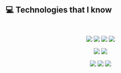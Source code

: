 ## :computer: Technologies that I know

<br>
<p align="center">
<img src="[https://github.com/mir-hussain/mir-hussain/blob/main/images/icons/HTML.png](https://www.vectorlogo.zone/logos/w3_html5/w3_html5-icon.svg)"/>
<img src="[https://github.com/mir-hussain/mir-hussain/blob/main/images/icons/css.png](https://www.vectorlogo.zone/logos/w3_css/w3_css-icon.svg)"/>
<img src="https://github.com/mir-hussain/mir-hussain/blob/main/images/icons/JavaScript.png"/>
<img src="[https://github.com/mir-hussain/mir-hussain/blob/main/images/icons/react.png](https://www.vectorlogo.zone/logos/reactjs/reactjs-icon.svg)"/>
</p>
<p align="center">
<img src="[https://github.com/mir-hussain/mir-hussain/blob/main/images/icons/tailwind.png](https://www.vectorlogo.zone/logos/tailwindcss/tailwindcss-icon.svg)"/>
<img src="[https://github.com/mir-hussain/mir-hussain/blob/main/images/icons/firebase.png](https://www.vectorlogo.zone/logos/firebase/firebase-icon.svg)"/>
</p>
<p align="center">
<img src="[https://github.com/mir-hussain/mir-hussain/blob/main/images/icons/node.png](https://www.vectorlogo.zone/logos/nodejs/nodejs-icon.svg)"/>
<img src="[https://github.com/mir-hussain/mir-hussain/blob/main/images/icons/express.png](https://www.vectorlogo.zone/logos/expressjs/expressjs-icon.svg)"/>
<img src="[https://github.com/mir-hussain/mir-hussain/blob/main/images/icons/mongo.png](https://www.vectorlogo.zone/logos/mongodb/mongodb-icon.svg)"/>
</p><br/>

